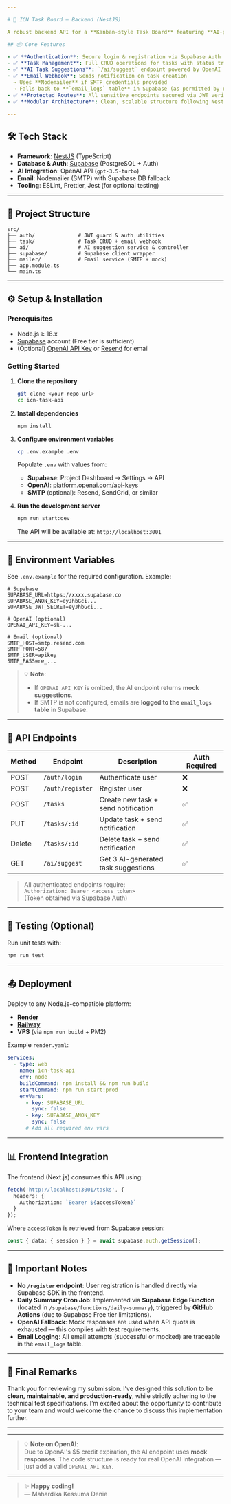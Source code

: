 ```yaml
---

# 🚀 ICN Task Board – Backend (NestJS)

A robust backend API for a **Kanban-style Task Board** featuring **AI-powered suggestions**, **automated email notifications**, and **daily task summaries**. Built with **NestJS** and integrated with **Supabase** for authentication, database, and serverless functions.

## 📦 Core Features

- ✅ **Authentication**: Secure login & registration via Supabase Auth (JWT)
- ✅ **Task Management**: Full CRUD operations for tasks with status tracking (`Todo`, `In Progress`, `Done`)
- ✅ **AI Task Suggestions**: `/ai/suggest` endpoint powered by OpenAI (with graceful fallback to mock responses)
- ✅ **Email Webhook**: Sends notification on task creation  
  → Uses **Nodemailer** if SMTP credentials provided  
  → Falls back to **`email_logs` table** in Supabase (as permitted by requirements)
- ✅ **Protected Routes**: All sensitive endpoints secured via JWT verification
- ✅ **Modular Architecture**: Clean, scalable structure following NestJS best practices

---
```


## 🛠 Tech Stack

- **Framework**: [NestJS](https://nestjs.com/) (TypeScript)
- **Database & Auth**: [Supabase](https://supabase.com/) (PostgreSQL + Auth)
- **AI Integration**: OpenAI API (`gpt-3.5-turbo`)
- **Email**: Nodemailer (SMTP) with Supabase DB fallback
- **Tooling**: ESLint, Prettier, Jest (for optional testing)

---

## 📁 Project Structure

```
src/
├── auth/              # JWT guard & auth utilities
├── task/              # Task CRUD + email webhook
├── ai/                # AI suggestion service & controller
├── supabase/          # Supabase client wrapper
├── mailer/            # Email service (SMTP + mock)
├── app.module.ts
└── main.ts
```

---

## ⚙️ Setup & Installation

### Prerequisites
- Node.js ≥ 18.x
- [Supabase](https://supabase.com/) account (Free tier is sufficient)
- (Optional) [OpenAI API Key](https://platform.openai.com/api-keys) or [Resend](https://resend.com) for email

### Getting Started

1. **Clone the repository**
   ```bash
   git clone <your-repo-url>
   cd icn-task-api
   ```

2. **Install dependencies**
   ```bash
   npm install
   ```

3. **Configure environment variables**
   ```bash
   cp .env.example .env
   ```
   Populate `.env` with values from:
   - **Supabase**: Project Dashboard → Settings → API
   - **OpenAI**: [platform.openai.com/api-keys](https://platform.openai.com/api-keys)
   - **SMTP** (optional): Resend, SendGrid, or similar

4. **Run the development server**
   ```bash
   npm run start:dev
   ```
   The API will be available at: `http://localhost:3001`

---

## 🔑 Environment Variables

See `.env.example` for the required configuration. Example:

```env
# Supabase
SUPABASE_URL=https://xxxx.supabase.co
SUPABASE_ANON_KEY=eyJhbGci...
SUPABASE_JWT_SECRET=eyJhbGci...

# OpenAI (optional)
OPENAI_API_KEY=sk-...

# Email (optional)
SMTP_HOST=smtp.resend.com
SMTP_PORT=587
SMTP_USER=apikey
SMTP_PASS=re_...
```

> 💡 **Note**:  
> - If `OPENAI_API_KEY` is omitted, the AI endpoint returns **mock suggestions**.  
> - If SMTP is not configured, emails are **logged to the `email_logs` table** in Supabase.

---

## 📡 API Endpoints

| Method | Endpoint             | Description                        | Auth Required |
|--------|----------------------|------------------------------------|---------------|
| POST   | `/auth/login`        | Authenticate user                  | ❌            |
| POST   | `/auth/register`     | Register user                      | ❌            |
| POST   | `/tasks`             | Create new task + send notification| ✅            |
| PUT    | `/tasks/:id`         | Update task + send notification    | ✅            |
| Delete | `/tasks/:id`         | Delete task + send notification    | ✅            |
| GET    | `/ai/suggest`        | Get 3 AI-generated task suggestions| ✅            |

> All authenticated endpoints require:  
> `Authorization: Bearer <access_token>`  
> (Token obtained via Supabase Auth)

---

## 🧪 Testing (Optional)

Run unit tests with:
```bash
npm run test
```

---

## 📤 Deployment

Deploy to any Node.js-compatible platform:

- **[Render](https://render.com)**
- **[Railway](https://railway.app)**
- **VPS** (via `npm run build` + PM2)

Example `render.yaml`:
```yaml
services:
  - type: web
    name: icn-task-api
    env: node
    buildCommand: npm install && npm run build
    startCommand: npm run start:prod
    envVars:
      - key: SUPABASE_URL
        sync: false
      - key: SUPABASE_ANON_KEY
        sync: false
      # Add all required env vars
```

---

## 📊 Frontend Integration

The frontend (Next.js) consumes this API using:
```ts
fetch('http://localhost:3001/tasks', {
  headers: {
    Authorization: `Bearer ${accessToken}`
  }
});
```
Where `accessToken` is retrieved from Supabase session:
```ts
const { data: { session } } = await supabase.auth.getSession();
```

---

## 📝 Important Notes

- **No `/register` endpoint**: User registration is handled directly via Supabase SDK in the frontend.
- **Daily Summary Cron Job**: Implemented via **Supabase Edge Function** (located in `/supabase/functions/daily-summary`), triggered by **GitHub Actions** (due to Supabase Free tier limitations).
- **OpenAI Fallback**: Mock responses are used when API quota is exhausted — this complies with test requirements.
- **Email Logging**: All email attempts (successful or mocked) are traceable in the `email_logs` table.

---

## 🌟 Final Remarks

Thank you for reviewing my submission. I’ve designed this solution to be **clean, maintainable, and production-ready**, while strictly adhering to the technical test specifications. I’m excited about the opportunity to contribute to your team and would welcome the chance to discuss this implementation further.

---

---

> 💡 **Note on OpenAI**:  
> Due to OpenAI's $5 credit expiration, the AI endpoint uses **mock responses**. The code structure is ready for real OpenAI integration — just add a valid `OPENAI_API_KEY`.

---

> ✨ **Happy coding!**  
> — Mahardika Kessuma Denie
